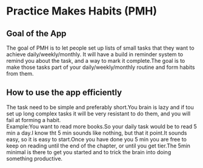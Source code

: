 # Practice Makes Habits (PMH)

## Goal of the App
The goal of PMH is to let people set up lists of small tasks that they want to
achieve daily/weekly/monthly. It will have a build in reminder system to remind you
about the task, and a way to mark it complete.The goal is to make those tasks 
part of your daily/weekly/monthly routine and form habits from them.

## How to use the app efficiently 
The task need to be simple and preferably short.You brain is lazy and if tou set up long complex tasks it
will be very resistant to do them, and you will fail at forming a habit. <br>
Example:You want to read more books.So your daily task would be to read 5 min a day.I know tht 5 min
sounds like nothing, but that it point.It sounds easy, so it is easy to start.Once you have done you 5 min
you are free to keep on reading until the end of the chapter, or until you get tier.The 5min minimal is 
there to get you started and to trick the brain into doing something productive.